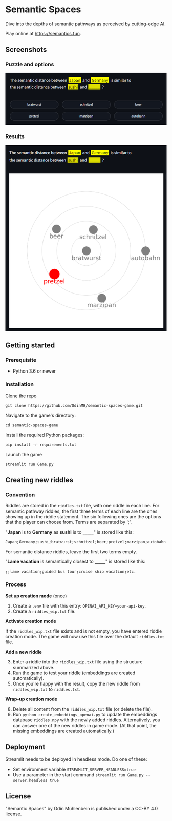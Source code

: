 # Semantic Spaces

Dive into the depths of semantic pathways as perceived by cutting-edge AI.

Play online at https://semantics.fun.

## Screenshots

### Puzzle and options

![Puzzle and options](img/screen1.png)

### Results

![Results](img/screen2.png)

## Getting started

### Prerequisite

- Python 3.6 or newer

### Installation

Clone the repo

    git clone https://github.com/OdinMB/semantic-spaces-game.git

Navigate to the game's directory:

    cd semantic-spaces-game

Install the required Python packages:

    pip install -r requirements.txt

Launch the game

    streamlit run Game.py

## Creating new riddles

### Convention

Riddles are stored in the `riddles.txt` file, with one riddle in each line. For semantic pathway riddles, the first three terms of each line are the ones showing up in the riddle statement. The six following ones are the options that the player can choose from. Terms are separated by ';'.

"**Japan** is to **Germany** as **sushi** is to **\_\_\_\_\_**" is stored like this:

    Japan;Germany;sushi;bratwurst;schnitzel;beer;pretzel;marzipan;autobahn

For semantic distance riddles, leave the first two terms empty.

"**Lame vacation** is semantically closest to **\_\_\_\_\_**" is stored like this:

    ;;lame vacation;guided bus tour;cruise ship vacation;etc.

### Process

**Set up creation mode** (once)

1. Create a `.env` file with this entry: `OPENAI_API_KEY=your-api-key`.
2. Create a `riddles_wip.txt` file.

**Activate creation mode**

If the `riddles_wip.txt` file exists and is not empty, you have entered riddle creation mode. The game will now use this file over the default `riddles.txt` file.

**Add a new riddle**

3. Enter a riddle into the `riddles_wip.txt` file using the structure summarized above.
4. Run the game to test your riddle (embeddings are created automatically).
5. Once you're happy with the result, copy the new riddle from `riddles_wip.txt` to `riddles.txt`.

**Wrap-up creation mode**

8. Delete all content from the `riddles_wip.txt` file (or delete the file).
9. Run `python create_embeddings_openai.py` to update the embeddings database `riddles.npy` with the newly added riddles. Alternatively, you can answer one of the new riddles in game mode. (At that point, the missing embeddings are created automatically.)

## Deployment

Streamlit needs to be deployed in headless mode. Do one of these:

- Set environment variable `STREAMLIT_SERVER_HEADLESS=true`
- Use a parameter in the start command `streamlit run Game.py --server.headless true`

## License

"Semantic Spaces" by Odin Mühlenbein is published under a CC-BY 4.0 license.
